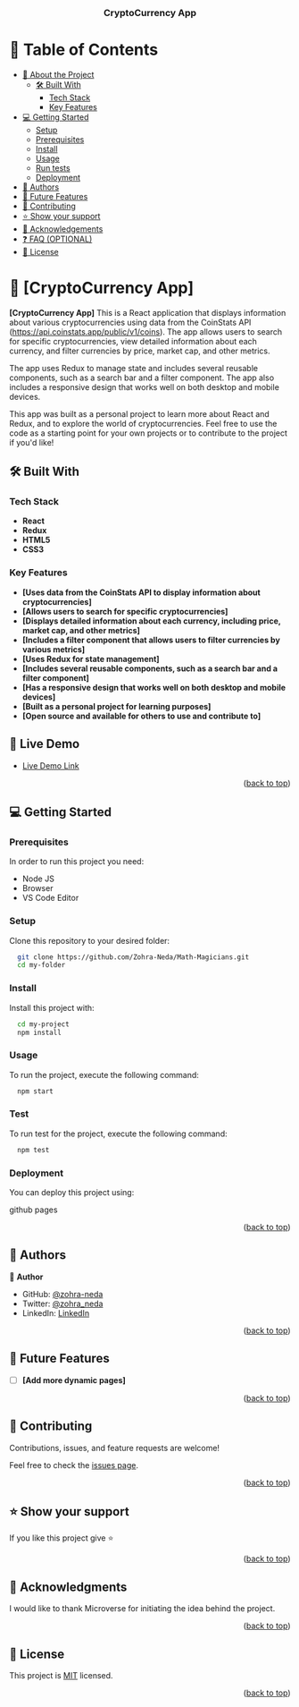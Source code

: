 <a name="readme-top"></a>

<!--
HOW TO USE:
This is an example of how you may give instructions on setting up your project locally.

Modify this file to match your project and remove sections that don't apply.

REQUIRED SECTIONS:
- Table of Contents
- About the Project
  - Built With
  - Live Demo
- Getting Started
- Authors
- Future Features
- Contributing
- Show your support
- Acknowledgements
- License

OPTIONAL SECTIONS:
- FAQ

After you're finished please remove all the comments and instructions!
-->

<div align="center">
  <!-- You are encouraged to replace this logo with your own! Otherwise you can also remove it. -->
  <br/>

  <h3><b>CryptoCurrency App</b></h3>

</div>

<!-- TABLE OF CONTENTS -->

# 📗 Table of Contents

- [📖 About the Project](#about-project)
  - [🛠 Built With](#built-with)
    - [Tech Stack](#tech-stack)
    - [Key Features](#key-features)
- [💻 Getting Started](#getting-started)
  - [Setup](#setup)
  - [Prerequisites](#prerequisites)
  - [Install](#install)
  - [Usage](#usage)
  - [Run tests](#run-tests)
  - [Deployment](#deployment)
- [👥 Authors](#authors)
- [🔭 Future Features](#future-features)
- [🤝 Contributing](#contributing)
- [⭐️ Show your support](#support)
- [🙏 Acknowledgements](#acknowledgements)
- [❓ FAQ (OPTIONAL)](#faq)
- [📝 License](#license)

<!-- PROJECT DESCRIPTION -->

# 📖 [CryptoCurrency App] <a name="about-project"></a>

**[CryptoCurrency App]** This is a React application that displays information about various cryptocurrencies using data from the CoinStats API (https://api.coinstats.app/public/v1/coins). The app allows users to search for specific cryptocurrencies, view detailed information about each currency, and filter currencies by price, market cap, and other metrics.

The app uses Redux to manage state and includes several reusable components, such as a search bar and a filter component. The app also includes a responsive design that works well on both desktop and mobile devices.

This app was built as a personal project to learn more about React and Redux, and to explore the world of cryptocurrencies. Feel free to use the code as a starting point for your own projects or to contribute to the project if you'd like!

## 🛠 Built With <a name="built-with"></a>
### Tech Stack <a name="tech-stack"></a>

- **React**
- **Redux**
- **HTML5**
- **CSS3**

<!-- Features -->

### Key Features <a name="key-features"></a>

- **[Uses data from the CoinStats API to display information about cryptocurrencies]**
- **[Allows users to search for specific cryptocurrencies]**
- **[Displays detailed information about each currency, including price, market cap, and other metrics]**
- **[Includes a filter component that allows users to filter currencies by various metrics]**
- **[Uses Redux for state management]**
- **[Includes several reusable components, such as a search bar and a filter component]**
- **[Has a responsive design that works well on both desktop and mobile devices]**
- **[Built as a personal project for learning purposes]**
- **[Open source and available for others to use and contribute to]**


<!-- LIVE DEMO -->
## 🚀 Live Demo <a name="live-demo"></a>

- [Live Demo Link]()

<p align="right">(<a href="#readme-top">back to top</a>)</p>

<!-- GETTING STARTED -->

## 💻 Getting Started <a name="getting-started"></a>

### Prerequisites

In order to run this project you need:

- Node JS
- Browser
- VS Code Editor

### Setup

Clone this repository to your desired folder:

```sh
  git clone https://github.com/Zohra-Neda/Math-Magicians.git
  cd my-folder
```

### Install

Install this project with:

```sh
  cd my-project
  npm install
```


### Usage

To run the project, execute the following command:

```sh
  npm start
```


### Test

To run test for the project, execute the following command:

```sh
  npm test
```

### Deployment

You can deploy this project using:

github pages

<p align="right">(<a href="#readme-top">back to top</a>)</p>

<!-- AUTHORS -->

## 👥 Authors <a name="authors"></a>


👤 **Author**

- GitHub: [@zohra-neda](https://github.com/zohra-neda)
- Twitter: [@zohra_neda](https://twitter.com/zohra_neda)
- LinkedIn: [LinkedIn](https://www.linkedin.com/in/zohra-neda-/)


<p align="right">(<a href="#readme-top">back to top</a>)</p>

<!-- FUTURE FEATURES -->

## 🔭 Future Features <a name="future-features"></a>


- [ ] **[Add more dynamic pages]**

<p align="right">(<a href="#readme-top">back to top</a>)</p>

<!-- CONTRIBUTING -->

## 🤝 Contributing <a name="contributing"></a>

Contributions, issues, and feature requests are welcome!

Feel free to check the [issues page](../../issues/).

<p align="right">(<a href="#readme-top">back to top</a>)</p>

<!-- SUPPORT -->

## ⭐️ Show your support <a name="support"></a>


If you like this project give ⭐️

<p align="right">(<a href="#readme-top">back to top</a>)</p>

<!-- ACKNOWLEDGEMENTS -->

## 🙏 Acknowledgments <a name="acknowledgements"></a>

I would like to thank Microverse for initiating the idea behind the project.

<p align="right">(<a href="#readme-top">back to top</a>)</p>

<!-- LICENSE -->

## 📝 License <a name="license"></a>

This project is [MIT](./LICENSE) licensed.

<p align="right">(<a href="#readme-top">back to top</a>)</p>

